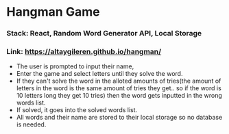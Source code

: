# Hangman Game
### Stack: React, Random Word Generator API, Local Storage
### Link: https://altaygileren.github.io/hangman/
* The user is prompted to input their name, 
* Enter the game and select letters until they solve the word. 
* If they can't solve the word in the alloted amounts of tries(the amount of letters in the word is the same amount of tries they get.. so if the word is 10 letters long they get 10 tries) then the word gets inputted in the wrong words list. 
* If solved, it goes into the solved words list. 
* All words and their name are stored to their local storage so no database is needed.
